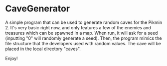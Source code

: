 # CaveGenerator
A simple program that can be used to generate random caves for the Pikmin 2. It's very basic right now, and only features a few of the enemies and treasures 
which can be spawned in a map.
When run, it will ask for a seed (inputting "0" will randomly generate a seed). Then, the program mimics the file structure that the developers used with random values.
The cave will be placed in the local directory "caves".

Enjoy!
